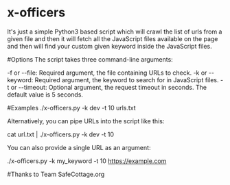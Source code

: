 # x-officers
It's just a simple Python3 based script which will crawl the list of urls from a given file and then it will fetch all the JavaScript files available on the page and then will find your custom given keyword inside the JavaScript files.

#Options
The script takes three command-line arguments:

-f or --file: Required argument, the file containing URLs to check.
-k or --keyword: Required argument, the keyword to search for in JavaScript files.
-t or --timeout: Optional argument, the request timeout in seconds. The default value is 5 seconds.

#Examples
./x-officers.py -k dev -t 10 urls.txt

Alternatively, you can pipe URLs into the script like this:

cat url.txt | ./x-officers.py -k dev -t 10

You can also provide a single URL as an argument:

./x-officers.py -k my_keyword -t 10 https://example.com

#Thanks to Team SafeCottage.org
